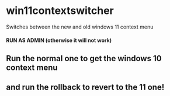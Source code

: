 # win11contextswitcher
Switches between the new and old windows 11 context menu
#### RUN AS ADMIN (otherwise it will not work)
## Run the normal one to get the windows 10 context menu
## and run the rollback to revert to the 11 one!
